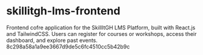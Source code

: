 # skillitgh-lms-frontend
 Frontend cofre application for the SkillItGH LMS Platform, built with React.js and TailwindCSS. Users can register for courses or workshops, access their dashboard, and explore past events.
8c298a58a1a9ee3667d9de5c6fc4510cc5b42b9c
